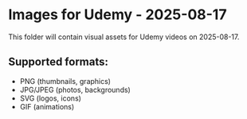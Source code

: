 # Images for Udemy - 2025-08-17

This folder will contain visual assets for Udemy videos on 2025-08-17.

## Supported formats:
- PNG (thumbnails, graphics)
- JPG/JPEG (photos, backgrounds)
- SVG (logos, icons)
- GIF (animations)
